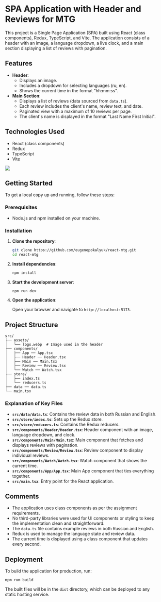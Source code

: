 # SPA Application with Header and Reviews for MTG

This project is a Single Page Application (SPA) built using React (class components), Redux, TypeScript, and Vite. The application consists of a header with an image, a language dropdown, a live clock, and a main section displaying a list of reviews with pagination.

## Features

- **Header**:
  - Displays an image.
  - Includes a dropdown for selecting languages (ru, en).
  - Shows the current time in the format "hh:mm:ss".
- **Main Section**:
  - Displays a list of reviews (data sourced from `data.ts`).
  - Each review includes the client's name, review text, and date.
  - Paginated view with a maximum of 10 reviews per page.
  - The client's name is displayed in the format "Last Name First Initial".

## Technologies Used

- React (class components)
- Redux
- TypeScript
- Vite

<img src="https://skillicons.dev/icons?i=react,redux,ts,vite" />

## Getting Started

To get a local copy up and running, follow these steps:

### Prerequisites

- Node.js and npm installed on your machine.

### Installation

1. **Clone the repository**:

   ```bash
   git clone https://github.com/eugenepokalyuk/react-mtg.git
   cd react-mtg
   ```

2. **Install dependencies**:

   ```bash
   npm install
   ```

3. **Start the development server**:

   ```bash
   npm run dev
   ```

4. **Open the application**:

   Open your browser and navigate to `http://localhost:5173`.

## Project Structure

```
src/
├── assets/
│   └── logo.webp  # Image used in the header
├── components/
│   ├── App ── App.tsx
│   ├── Header ── Header.tsx
│   ├── Main ── Main.tsx
│   ├── Review ── Review.tsx
│   └── Watch ── Watch.tsx
├── store/
│   ├── index.ts
│   └── reducers.ts
├── data ── data.ts
└── main.tsx
```

### Explanation of Key Files

- **`src/data/data.ts`**: Contains the review data in both Russian and English.
- **`src/store/index.ts`**: Sets up the Redux store.
- **`src/store/reducers.ts`**: Contains the Redux reducers.
- **`src/components/Header/Header.tsx`**: Header component with an image, language dropdown, and clock.
- **`src/components/Main/Main.tsx`**: Main component that fetches and displays reviews with pagination.
- **`src/components/Review/Review.tsx`**: Review component to display individual reviews.
- **`src/components/Watch/Watch.tsx`**: Watch component that shows the current time.
- **`src/components/App/App.tsx`**: Main App component that ties everything together.
- **`src/main.tsx`**: Entry point for the React application.

## Comments

- The application uses class components as per the assignment requirements.
- No third-party libraries were used for UI components or styling to keep the implementation clean and straightforward.
- The `data.ts` file contains example reviews in both Russian and English.
- Redux is used to manage the language state and review data.
- The current time is displayed using a class component that updates every second.

## Deployment

To build the application for production, run:

```bash
npm run build
```

The built files will be in the `dist` directory, which can be deployed to any static hosting service.
